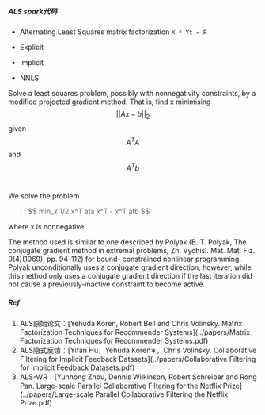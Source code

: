 
##### ALS spark代码
* Alternating Least Squares matrix factorization
`
X * Yt = R
`

* Explicit
* Implicit
* NNLS


 Solve a least squares problem, possibly with nonnegativity constraints, by a modified
 projected gradient method.  That is, find x minimising $$||Ax - b||_2$$ given $$A^T A$$ and $$A^T b$$.

 We solve the problem

 <blockquote>
 $$
 min_x 1/2 x^T ata x^T - x^T atb
 $$
 </blockquote>
 where x is nonnegative.

 The method used is similar to one described by Polyak (B. T. Polyak, The conjugate gradient
 method in extremal problems, Zh. Vychisl. Mat. Mat. Fiz. 9(4)(1969), pp. 94-112) for bound-
 constrained nonlinear programming.  Polyak unconditionally uses a conjugate gradient
 direction, however, while this method only uses a conjugate gradient direction if the last
 iteration did not cause a previously-inactive constraint to become active.


##### Ref
1. ALS原始论文：[Yehuda Koren, Robert Bell and Chris Volinsky. Matrix Factorization Techniques for Recommender Systems](../papers/Matrix Factorization Techniques for Recommender Systems.pdf)
2. ALS隐式反馈：[Yifan Hu，Yehuda Koren∗，Chris Volinsky. Collaborative Filtering for Implicit Feedback Datasets](../papers/Collaborative Filtering for Implicit Feedback Datasets.pdf)
3. ALS-WR：[Yunhong Zhou, Dennis Wilkinson, Robert Schreiber and Rong Pan. Large-scale Parallel Collaborative Filtering for the Netflix Prize](../papers/Large-scale Parallel Collaborative Filtering the Netflix Prize.pdf)
